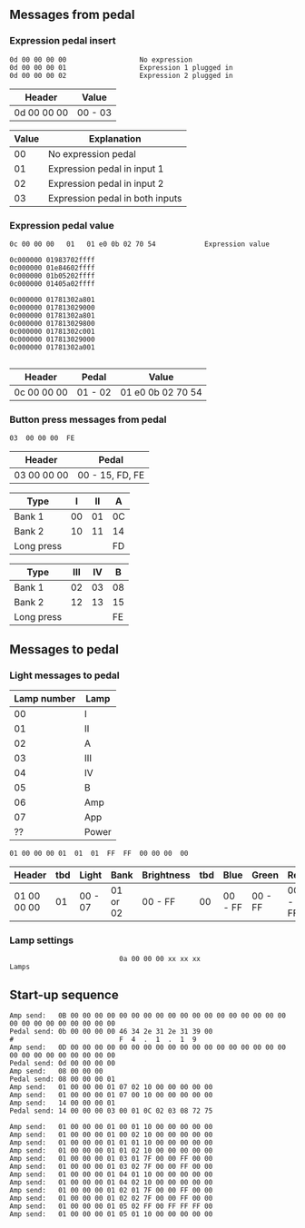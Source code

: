 
## Messages from pedal

### Expression pedal insert

```
0d 00 00 00 00					No expression
0d 00 00 00 01					Expression 1 plugged in
0d 00 00 00 02					Expression 2 plugged in
```

Header       |  Value           
-------------|----------
0d 00 00 00  |  00 - 03

Value | Explanation
------|--------------------------------
00    | No expression pedal
01    | Expression pedal in input 1
02    | Expression pedal in input 2
03    | Expression pedal in both inputs

### Expression pedal value

```
0c 00 00 00   01   01 e0 0b 02 70 54			Expression value

0c000000 01983702ffff
0c000000 01e84602ffff
0c000000 01b05202ffff
0c000000 01405a02ffff

0c000000 01781302a801
0c000000 017813029000
0c000000 01781302a801
0c000000 017813029800
0c000000 01781302c001
0c000000 017813029000
0c000000 01781302a001


```

Header       |  Pedal   | Value           
-------------|----------|------------------
0c 00 00 00  |  01 - 02 | 01 e0 0b 02 70 54



### Button press messages from pedal

```
03  00 00 00  FE
```

Header       |  Pedal           
-------------|------------------
03 00 00 00  |  00 - 15, FD, FE 



    
Type      |  **I**       |   **II**    |     **A**
-----------|----------|---------|-------
Bank 1     |  00      |   01    |     0C
Bank 2     |  10      |   11    |     14   
Long press |          |         |     FD  

Type      |  **III**     |  **IV**    |     **B**  
-----------|----------|---------|------- 
Bank 1     |  02      |   03    |     08   
Bank 2     |  12      |   13    |     15  
Long press |          |         |     FE 
    

## Messages to pedal

### Light messages to pedal

Lamp number | Lamp
------------|-----
00          | I
01          | II
02          | A
03          | III
04          | IV
05          | B
06          | Amp
07          | App
??          | Power
	    
```
01 00 00 00 01  01  01  FF  FF  00 00 00  00
```

Header      | tbd |  Light   |  Bank      | Brightness | tbd | Blue    | Green   | Red     | tbd
------------|-----|----------|------------|------------|-----|---------|---------|---------|----
01 00 00 00 | 01  |  00 - 07 |   01 or 02 | 00 - FF    | 00  | 00 - FF | 00 - FF | 00 - FF | 00


### Lamp settings
                               0a 00 00 00 xx xx xx                             Lamps

## Start-up sequence
```
Amp send:   0B 00 00 00 00 00 00 00 00 00 00 00 00 00 00 00 00 00 00 00 00 00 00 00 00 00 00 00
Pedal send: 0b 00 00 00 00 46 34 2e 31 2e 31 39 00
#                          F  4  .  1  .  1  9
Amp send:   0D 00 00 00 00 00 00 00 00 00 00 00 00 00 00 00 00 00 00 00 00 00 00 00 00 00 00 00 
Pedal send: 0d 00 00 00 00
Amp send:   08 00 00 00 
Pedal send: 08 00 00 00 01
Amp send:   01 00 00 00 01 07 02 10 00 00 00 00 00 
Amp send:   01 00 00 00 01 07 00 10 00 00 00 00 00 
Amp send:   14 00 00 00 01 
Pedal send: 14 00 00 00 03 00 01 0C 02 03 08 72 75

Amp send:   01 00 00 00 01 00 01 10 00 00 00 00 00 
Amp send:   01 00 00 00 01 00 02 10 00 00 00 00 00 
Amp send:   01 00 00 00 01 01 01 10 00 00 00 00 00 
Amp send:   01 00 00 00 01 01 02 10 00 00 00 00 00
Amp send:   01 00 00 00 01 03 01 7F 00 00 FF 00 00 
Amp send:   01 00 00 00 01 03 02 7F 00 00 FF 00 00 
Amp send:   01 00 00 00 01 04 01 10 00 00 00 00 00 
Amp send:   01 00 00 00 01 04 02 10 00 00 00 00 00 
Amp send:   01 00 00 00 01 02 01 7F 00 00 FF 00 00 
Amp send:   01 00 00 00 01 02 02 7F 00 00 FF 00 00 
Amp send:   01 00 00 00 01 05 02 FF 00 FF FF FF 00 
Amp send:   01 00 00 00 01 05 01 10 00 00 00 00 00
```
